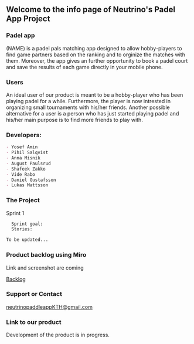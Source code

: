 ## Welcome to the info page of Neutrino's Padel App Project

### Padel app

(NAME) is a padel pals matching app designed to allow hobby-players to find game partners based on the ranking and to orginize the matches with them. 
Moreover, the app gives an further opportunity to book a padel court and save the results of each game directly in your mobile phone.

### Users
An ideal user of our product is meant to be a hobby-player who has been playing padel for a while.
Furthermore, the player is now intrested in organizing small tournaments with his/her friends. 
Another possible alternative for a user is a person who has just started playing padel and his/her main purpose is to find more friends to play with.

### Developers:

```markdown
- Yosef Amin
- Pihil Salqvist
- Anna Misnik
- August Paulsrud
- Shafeek Zakko
- Vide Rabo
- Daniel Gustafsson
- Lukas Mattsson
```

### The Project

Sprint 1
```markdown
  Sprint goal:
  Stories:

To be updated...
```

### Product backlog using Miro

Link and screenshot are coming

[Backlog](https://miro.com/app/board/o9J_lKYHyGQ=/)

### Support or Contact 

neutrinopaddleappKTH@gmail.com

### Link to our product

Development of the product is in progress. 
